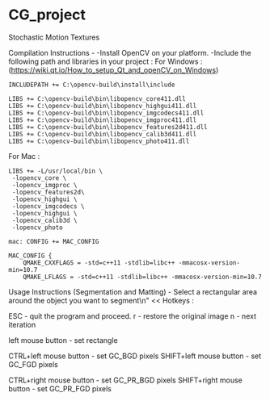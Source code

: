 # CG_project
Stochastic Motion Textures

Compilation Instructions -
-Install OpenCV on your platform.
-Include the following path and libraries in your project :
  For Windows : (https://wiki.qt.io/How_to_setup_Qt_and_openCV_on_Windows)
  
    INCLUDEPATH += C:\opencv-build\install\include

    LIBS += C:\opencv-build\bin\libopencv_core411.dll
    LIBS += C:\opencv-build\bin\libopencv_highgui411.dll
    LIBS += C:\opencv-build\bin\libopencv_imgcodecs411.dll
    LIBS += C:\opencv-build\bin\libopencv_imgproc411.dll
    LIBS += C:\opencv-build\bin\libopencv_features2d411.dll
    LIBS += C:\opencv-build\bin\libopencv_calib3d411.dll
    LIBS += C:\opencv-build\bin\libopencv_photo411.dll
        
    
  For Mac :
  
    LIBS += -L/usr/local/bin \
     -lopencv_core \
     -lopencv_imgproc \
     -lopencv_features2d\
     -lopencv_highgui \
     -lopencv_imgcodecs \
     -lopencv_highgui \
     -lopencv_calib3d \
     -lopencv_photo
     
    mac: CONFIG += MAC_CONFIG

    MAC_CONFIG {
        QMAKE_CXXFLAGS = -std=c++11 -stdlib=libc++ -mmacosx-version-min=10.7
        QMAKE_LFLAGS = -std=c++11 -stdlib=libc++ -mmacosx-version-min=10.7

Usage Instructions (Segmentation and Matting) -
Select a rectangular area around the object you want to segment\n" <<
Hotkeys :

ESC - quit the program and proceed.
r - restore the original image
n - next iteration

left mouse button - set rectangle

CTRL+left mouse button - set GC_BGD pixels
SHIFT+left mouse button - set GC_FGD pixels

CTRL+right mouse button - set GC_PR_BGD pixels
SHIFT+right mouse button - set GC_PR_FGD pixels
